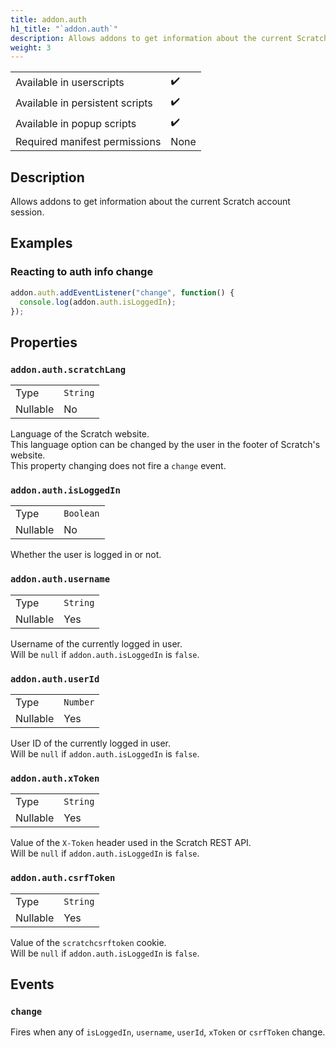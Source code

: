 ```yaml
---
title: addon.auth
h1_title: "`addon.auth`"
description: Allows addons to get information about the current Scratch account session.
weight: 3
---
```


| | |
|-|-|
| Available in userscripts | ✔️ |
| Available in persistent scripts | ✔️ |
| Available in popup scripts | ✔️ |
| Required manifest permissions | None |

## Description
Allows addons to get information about the current Scratch account session.

## Examples
### Reacting to auth info change
```js
addon.auth.addEventListener("change", function() {
  console.log(addon.auth.isLoggedIn);
});
```

## Properties
### `addon.auth.scratchLang`
<table>
  <tr>
    <td>Type</td>
    <td><code>String</code></td>
  </tr>
  <tr>
    <td>Nullable</td>
    <td>No</td> 
  </tr>
</table>

Language of the Scratch website.  
This language option can be changed by the user in the footer of Scratch's website.  
This property changing does not fire a `change` event.

### `addon.auth.isLoggedIn`
<table>
  <tr>
    <td>Type</td>
    <td><code>Boolean</code></td>
  </tr>
  <tr>
    <td>Nullable</td>
    <td>No</td> 
  </tr>
</table>

Whether the user is logged in or not.

### `addon.auth.username`
<table>
  <tr>
    <td>Type</td>
    <td><code>String</code></td>
  </tr>
  <tr>
    <td>Nullable</td>
    <td>Yes</td> 
  </tr>
</table>

Username of the currently logged in user.  
Will be `null` if `addon.auth.isLoggedIn` is `false`.

### `addon.auth.userId`
<table>
  <tr>
    <td>Type</td>
    <td><code>Number</code></td>
  </tr>
  <tr>
    <td>Nullable</td>
    <td>Yes</td> 
  </tr>
</table>

User ID of the currently logged in user.  
Will be `null` if `addon.auth.isLoggedIn` is `false`.

### `addon.auth.xToken`
<table>
  <tr>
    <td>Type</td>
    <td><code>String</code></td>
  </tr>
  <tr>
    <td>Nullable</td>
    <td>Yes</td> 
  </tr>
</table>

Value of the `X-Token` header used in the Scratch REST API.  
Will be `null` if `addon.auth.isLoggedIn` is `false`.

### `addon.auth.csrfToken`
<table>
  <tr>
    <td>Type</td>
    <td><code>String</code></td>
  </tr>
  <tr>
    <td>Nullable</td>
    <td>Yes</td> 
  </tr>
</table>

Value of the `scratchcsrftoken` cookie.  
Will be `null` if `addon.auth.isLoggedIn` is `false`.

## Events
### `change`
Fires when any of `isLoggedIn`, `username`, `userId`, `xToken` or `csrfToken` change.